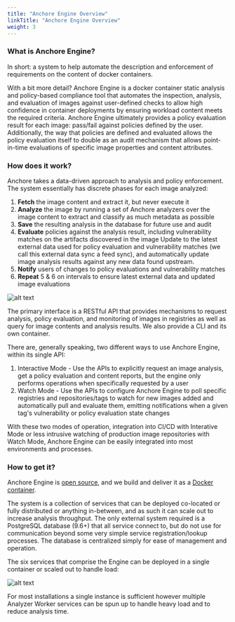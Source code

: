 ```yaml
---
title: "Anchore Engine Overview"
linkTitle: "Anchore Engine Overview"
weight: 3
---
```


### What is Anchore Engine?

In short: a system to help automate the description and enforcement of requirements on the content of docker containers.

With a bit more detail? Anchore Engine is a docker container static analysis and policy-based compliance tool that automates the inspection, analysis, and evaluation of images against user-defined checks to allow high confidence in container deployments by ensuring workload content meets the required criteria. Anchore Engine ultimately provides a policy evaluation result for each image: pass/fail against policies defined by the user. Additionally, the way that policies are defined and evaluated allows the policy evaluation itself to double as an audit mechanism that allows point-in-time evaluations of specific image properties and content attributes.

### How does it work?


Anchore takes a data-driven approach to analysis and policy enforcement. The system essentially has discrete phases for each image analyzed:

1. **Fetch** the image content and extract it, but never execute it
2. **Analyze** the image by running a set of Anchore analyzers over the image content to extract and classify as much metadata as possible
3. **Save** the resulting analysis in the database for future use and audit
5. **Evaluate** policies against the analysis result, including vulnerability matches on the artifacts discovered in the image
Update to the latest external data used for policy evaluation and vulnerability matches (we call this external data sync a feed sync), and automatically update image analysis results against any new data found upstream.
6. **Notify** users of changes to policy evaluations and vulnerability matches
7. **Repeat** 5 & 6 on intervals to ensure latest external data and updated image evaluations

![alt text](https://s3.amazonaws.com/cdn.freshdesk.com/data/helpdesk/attachments/production/36012412696/original/KeObfAzRcreWbQ8a4MN2v7t7NBrJsYI8vA.png?1532934901)

The primary interface is a RESTful API that provides mechanisms to request analysis, policy evaluation, and monitoring of images in registries as well as query for image contents and analysis results. We also provide a CLI and its own container.

There are, generally speaking, two different ways to use Anchore Engine, within its single API:

1. Interactive Mode - Use the APIs to explicitly request an image analysis, get a policy evaluation and content reports, but the engine only performs operations when specifically requested by a user
2. Watch Mode - Use the APIs to configure Anchore Engine to poll specific registries and repositories/tags to watch for new images added and automatically pull and evaluate them, emitting notifications when a given tag's vulnerability or policy evaluation state changes

With these two modes of operation, integration into CI/CD with Interative Mode or less intrusive watching of production image repositories with Watch Mode, Anchore Engine can be easily integrated into most environments and processes.

### How to get it?

Anchore Engine is [open source](https://github.com/anchore/anchore-engine), and we build and deliver it as a [Docker container](https://hub.docker.com/r/anchore/anchore-engine).

The system is a collection of services that can be deployed co-located or fully distributed or anything in-between, and as such it can scale out to increase analysis throughput. The only external system required is a PostgreSQL database (9.6+) that all service connect to, but do not use for communication beyond some very simple service registration/lookup processes. The database is centralized simply for ease of management and operation.

The six services that comprise the Engine can be deployed in a single container or scaled out to handle load:

![alt text](https://s3.amazonaws.com/cdn.freshdesk.com/data/helpdesk/attachments/production/36012413383/original/v6QiUNKYiIfHfOs7EyUP03SnfQ57s-BYsg.png?1532935404)

For most installations a single instance is sufficient however multiple Analyzer Worker services can be spun up to handle heavy load and to reduce analysis time.